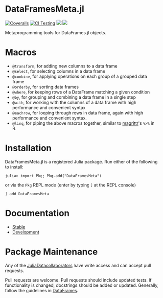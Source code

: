 # DataFramesMeta.jl

[![Coveralls](https://coveralls.io/repos/github/JuliaStats/DataFramesMeta.jl/badge.svg?branch=master)](https://coveralls.io/github/JuliaStats/DataFramesMeta.jl?branch=master)
[![CI Testing](https://github.com/JuliaData/DataFramesMeta.jl/workflows/CI/badge.svg)](https://github.com/JuliaData/DataFramesMeta.jl/actions?query=workflow%3ACI+branch%3Amaster)
[![](https://img.shields.io/badge/docs-stable-blue.svg)](https://JuliaData.github.io/DataFramesMeta.jl/stable)
[![](https://img.shields.io/badge/docs-dev-blue.svg)](https://JuliaData.github.io/DataFramesMeta.jl/dev)

Metaprogramming tools for DataFrames.jl objects.

# Macros 

* `@transform`, for adding new columns to a data frame
* `@select`, for selecting columns in a data frame
* `@combine`, for applying operations on each group of a grouped data frame
* `@orderby`, for sorting data frames
* `@where`, for keeping rows of a DataFrame matching a given condition
* `@by`, for grouping and combining a data frame in a single step
* `@with`, for working with the columns of a data frame with high performance and 
  convenient syntax
* `@eachrow`, for looping through rows in data frame, again with high performance and 
  convenient syntax. 
* `@linq`, for piping the above macros together, similar to [magrittr](https://cran.r-project.org/web/packages/magrittr/vignettes/magrittr.html)'s
  `%>%` in R. 

# Installation

DataFramesMeta.jl is a registered Julia package. Run either of the following to 
install:

```
julia> import Pkg; Pkg.add("DataFramesMeta")
```

or via the `Pkg` REPL mode (enter by typing `]` at the REPL console)

```
] add DataFramesMeta
```

# Documentation

* [Stable](https://JuliaData.github.io/DataFramesMeta.jl/stable)
* [Development](https://JuliaData.github.io/DataFramesMeta.jl/dev)

# Package Maintenance

Any of the
[JuliaDatacollaborators](https://github.com/orgs/JuliaData/teams/collaborators)
have write access and can accept pull requests.

Pull requests are welcome. Pull requests should include updated tests. If
functionality is changed, docstrings should be added or updated. Generally,
follow the guidelines in
[DataFrames](https://github.com/JuliaData/DataFrames.jl/blob/master/CONTRIBUTING.md).